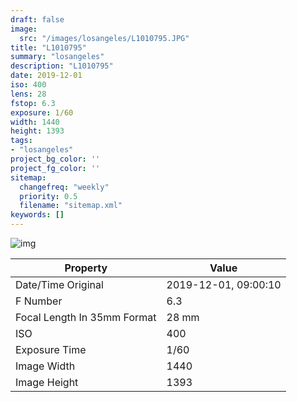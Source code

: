 ```yaml
---
draft: false
image:
  src: "/images/losangeles/L1010795.JPG"
title: "L1010795"
summary: "losangeles"
description: "L1010795"
date: 2019-12-01
iso: 400
lens: 28
fstop: 6.3
exposure: 1/60
width: 1440
height: 1393
tags:
- "losangeles"
project_bg_color: ''
project_fg_color: ''
sitemap:
  changefreq: "weekly"
  priority: 0.5
  filename: "sitemap.xml"
keywords: []
---
```


![img](/images/losangeles/L1010795.JPG)


Property | Value
---------|------
Date/Time Original              | 2019-12-01, 09:00:10
F Number                        | 6.3
Focal Length In 35mm Format     | 28 mm
ISO                             | 400
Exposure Time                   | 1/60
Image Width                     | 1440
Image Height                    | 1393
